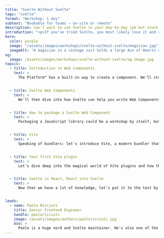 ```yaml
---
title: "Svelte Without Svelte"
tags: "svelte"
format: "Workshop: 1 day"
subtext: "Bookable for teams – on-site or remote"
description: Can't wait to use Svelte in your day-to-day job but stuck with a legacy React codebase? Worry not! This 1-day workshop will teach you everything you need to know to start using Svelte today!
introduction: "<p>If you've tried Svelte, you most likely love it and can't wait to start using it in your day-to-day job. But if you're stuck in a React codebase, it may seem impossible to convince your colleagues to migrate the whole project. There's another way! Svelte is very flexible, and Vite even more so. Combined, they can bring Svelte into your life now!</p>"
hero:
  color: purple
  image: "/assets/images/workshops/svelte-without-svelte/magician.jpg"
  imageAlt: "A magician in a vintage suit holds a large Ace of Hearts card, performing a dramatic trick against a blue background."
og:
  image: /assets/images/workshops/svelte-without-svelte/og-image.jpg
topics:
  - title: Introduction to Web Components
    text: >
      The Platform™ has a built-in way to create a component. We'll start from there, exploring how to author a Web Component without using any framework at all.


  - title: Svelte Web Components
    text: >
      We'll then dive into how Svelte can help you write Web Components with a much sleeker and faster authoring experience.


  - title: How to package a Svelte Web Component
    text: >
      Packaging a JavaScript library could be a workshop by itself, but it is essential to be able to truly make use of your Web Component in any project you like. So strap in and prepare to learn a bit more about bundlers and npm packages.


  - title: Vite
    text: >
      Speaking of bundlers: let's introduce Vite, a modern bundler that most frameworks are using. It's very powerful and can unlock some excellent quality-of-life improvements when using Web Components.


  - title: Your first Vite plugin
    text: >
      Let's dive deep into the magical world of Vite plugins and how they can transform your code.


  - title: Svelte in React, React into Svelte
    text: >
      Now that we have a lot of knowledge, let's put it to the test by building an integration between Svelte and React 😬


leads:
  - name: Paolo Ricciuti
    title: Senior Frontend Engineer
    handle: paoloricciuti
    image: /assets/images/authors/paoloricciuti.jpg
    bio: >
      Paolo is a huge nerd and Svelte maintainer. He's also one of the creators of <a href="https://sveltelab.dev">sveltelab.dev</a> - a REPL for SvelteKit.
---
```


<!--break-->
